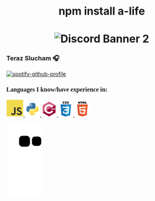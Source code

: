 <h1 align="center">npm install a-life</h1>


<h1 align="center"><img src="https://discordapp.com/api/guilds/806486485422964758/widget.png?style=banner2" alt="Discord Banner 2"/></h1>

### Teraz Slucham 🎧

[![spotify-github-profile](https://spotify-github-profile.vercel.app/api/view?uid=669ttbk20x1svae1gwuhl1ojm&cover_image=true&theme=default)](https://spotify-github-profile.vercel.app/api/view?uid=669ttbk20x1svae1gwuhl1ojm&redirect=true)

<h3 style="font-family:verdana" align="left">Languages I know/have experience in:</h3>
<p align="left"> <a href="https://developer.mozilla.org/en-US/docs/Web/JavaScript" target="_blank"> <img src="https://raw.githubusercontent.com/devicons/devicon/master/icons/javascript/javascript-original.svg" alt="javascript" width="45" height="45"/> </a> <a href="https://www.python.org" target="_blank"> <img src="https://raw.githubusercontent.com/devicons/devicon/master/icons/python/python-original.svg" alt="python" width="40" height="40"/> </a> <a href="https://www.w3schools.com/cs/" target="_blank"> <img src="https://raw.githubusercontent.com/devicons/devicon/master/icons/cplusplus/cplusplus-original.svg" alt="csharp" width="40" height="40"/> </a> <a href="https://www.w3schools.com/css/" target="_blank"> <img src="https://raw.githubusercontent.com/devicons/devicon/master/icons/css3/css3-original-wordmark.svg" alt="css3" width="40" height="40"/> </a> <a href="https://www.w3schools.com/html/" target="_blank"> <img src="https://raw.githubusercontent.com/devicons/devicon/master/icons/html5/html5-original-wordmark.svg" alt="html5" width="40" height="40"/></a></h1>
  
<a href="https://github.com/kacperekdev" target="_blank"><img src="https://github.com/rafaballerini/rafaballerini/blob/output/github-contribution-grid-snake.svg" alt="sneke"></a>


